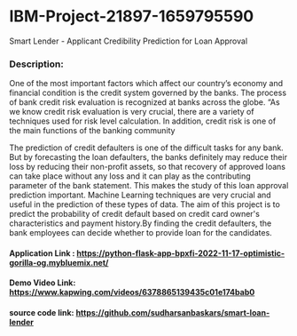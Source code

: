 # IBM-Project-21897-1659795590
Smart Lender - Applicant Credibility Prediction for Loan Approval

### Description:
One of the most important factors which affect our country’s economy and financial condition is the credit system governed by the banks. The process of bank credit risk evaluation is recognized at banks across the globe. “As we know credit risk evaluation is very crucial, there are a variety of techniques used for risk level calculation. In addition, credit risk is one of the main functions of the banking community

The prediction of credit defaulters is one of the difficult tasks for any bank. But by forecasting the loan defaulters, the banks definitely may reduce their loss by reducing their non-profit assets, so that recovery of approved loans can take place without any loss and it can play as the contributing parameter of the bank statement. This makes the study of this loan approval prediction important. Machine Learning techniques are very crucial and useful in the prediction of these types of data.
The aim of this project is to  predict the probability of credit default based on credit card owner's characteristics and payment history.By finding the credit defaulters, the bank employees can decide whether to provide loan for the candidates.

#### Application Link : https://python-flask-app-bpxfi-2022-11-17-optimistic-gorilla-og.mybluemix.net/
#### Demo Video Link: https://www.kapwing.com/videos/6378865139435c01e174bab0
#### source code link: https://github.com/sudharsanbaskars/smart-loan-lender
